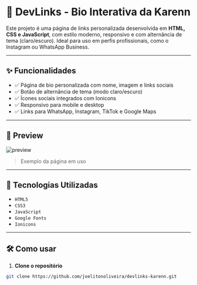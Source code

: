 # 💼 DevLinks - Bio Interativa da Karenn

Este projeto é uma página de links personalizada desenvolvida em **HTML, CSS e JavaScript**, com estilo moderno, responsivo e com alternância de tema (claro/escuro). Ideal para uso em perfis profissionais, como o Instagram ou WhatsApp Business.

---

## ✨ Funcionalidades

- ✅ Página de bio personalizada com nome, imagem e links sociais
- ✅ Botão de alternância de tema (modo claro/escuro)
- ✅ Ícones sociais integrados com Ionicons
- ✅ Responsivo para mobile e desktop
- ✅ Links para WhatsApp, Instagram, TikTok e Google Maps

---

## 📸 Preview

![preview](./preview.png)  
> Exemplo da página em uso

---

## 🧪 Tecnologias Utilizadas

- `HTML5`
- `CSS3`
- `JavaScript`
- `Google Fonts`
- `Ionicons`

---

## 🛠️ Como usar

1. **Clone o repositório**
```bash
git clone https://github.com/joelitonoliveira/devlinks-karenn.git
